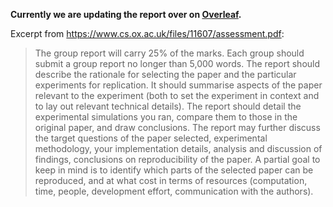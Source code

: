 **Currently we are updating the report over on [Overleaf](https://www.overleaf.com/8533217623kfnhpsrcnmbf).**

Excerpt from https://www.cs.ox.ac.uk/files/11607/assessment.pdf:

> The group report will carry 25% of the marks. Each group should submit a group report no longer than 5,000 words. The report should describe the rationale for selecting the paper and the particular experiments for replication. It should summarise aspects of the paper relevant to the experiment (both to set the experiment in context and to lay out relevant technical details). The report should detail the experimental simulations you ran, compare them to those in the original paper, and draw conclusions. The report may further discuss the target questions of the paper selected, experimental methodology, your implementation details, analysis and discussion of findings, conclusions on reproducibility of the paper. A partial goal to keep in mind is to identify which parts of the selected paper can be reproduced, and at what cost in terms of resources (computation, time, people, development effort, communication with the authors).

